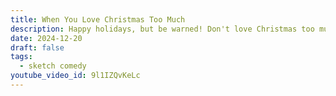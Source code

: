 ```yaml
---
title: When You Love Christmas Too Much
description: Happy holidays, but be warned! Don't love Christmas too much!
date: 2024-12-20
draft: false
tags:
  - sketch comedy
youtube_video_id: 9l1IZQvKeLc
---
```

